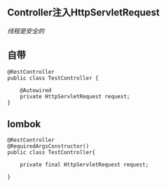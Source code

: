 ## Controller注入HttpServletRequest

*线程是安全的*

## 自带

    @RestController
    public class TestController {
    
        @Autowired
        private HttpServletRequest request;
    }

## lombok

    @RestController
    @RequiredArgsConstructor()
    public class TestController{
    
        private final HttpServletRequest request;
    
    }
